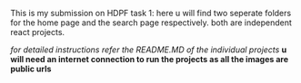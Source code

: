 This is my submission on HDPF task 1:
here u will find two seperate folders for the home page and the search page respectively. both are independent react projects.

*for detailed instructions refer the README.MD of the individual projects*
**u will need an internet connection to run the projects as all the images are public urls**  
